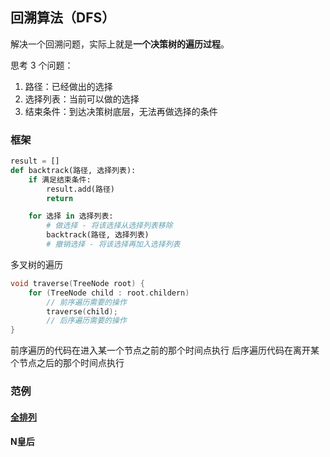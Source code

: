 ## 回溯算法（DFS）

解决一个回溯问题，实际上就是**一个决策树的遍历过程**。

思考 3 个问题：

1. 路径：已经做出的选择
2. 选择列表：当前可以做的选择
3. 结束条件：到达决策树底层，无法再做选择的条件

### 框架

```python
result = []
def backtrack(路径, 选择列表):
    if 满足结束条件:
        result.add(路径)
        return

    for 选择 in 选择列表:
        # 做选择 - 将该选择从选择列表移除
        backtrack(路径, 选择列表)
        # 撤销选择 - 将该选择再加入选择列表
```

多叉树的遍历

```c++
void traverse(TreeNode root) {
    for (TreeNode child : root.childern)
        // 前序遍历需要的操作
        traverse(child);
        // 后序遍历需要的操作
}
```

前序遍历的代码在进入某一个节点之前的那个时间点执行
后序遍历代码在离开某个节点之后的那个时间点执行



### 范例

#### [全排列](src/46.md)

#### N皇后